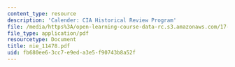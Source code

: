 ```yaml
---
content_type: resource
description: 'Calender: CIA Historical Review Program'
file: /media/https%3A/open-learning-course-data-rc.s3.amazonaws.com/17-471-american-national-security-policy-fall-2002/fb680ee63cc7e9eda3e5f90743b8a52f_nie_11478.pdf
file_type: application/pdf
resourcetype: Document
title: nie_11478.pdf
uid: fb680ee6-3cc7-e9ed-a3e5-f90743b8a52f
---
```

